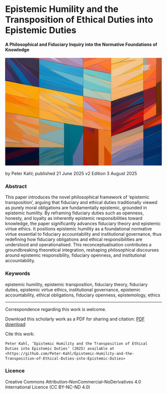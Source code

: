 # Epistemic Humility and the Transposition of Ethical Duties into Epistemic Duties

#### A Philosophical and Fiduciary Inquiry into the Normative Foundations of Knowledge

![alt text](https://github.com/Peter-Kahl/Epistemic-Humility-and-the-Transposition-of-Ethical-Duties-into-Epistemic-Duties/blob/main/epistemic-humility.jpg?raw=true)

by Peter Kahl; published 21 June 2025
v2 Edition 3 August 2025

### Abstract

This paper introduces the novel philosophical framework of ‘epistemic transposition’, arguing that fiduciary and ethical duties traditionally viewed as purely moral obligations are fundamentally epistemic, grounded in epistemic humility. By reframing fiduciary duties such as openness, honesty, and loyalty as inherently epistemic responsibilities toward knowledge, the paper significantly advances fiduciary theory and epistemic virtue ethics. It positions epistemic humility as a foundational normative virtue essential to fiduciary accountability and institutional governance, thus redefining how fiduciary obligations and ethical responsibilities are understood and operationalised. This reconceptualisation contributes a groundbreaking theoretical integration, reshaping philosophical discourses around epistemic responsibility, fiduciary openness, and institutional accountability.

### Keywords

epistemic humility, epistemic transposition, fiduciary theory, fiduciary duties, epistemic virtue ethics, institutional governance, epistemic accountability, ethical obligations, fiduciary openness, epistemology, ethics

---

Correspondence regarding this work is welcome.

Download this scholarly work as a PDF for sharing and citation:
[PDF download](https://raw.githubusercontent.com/Peter-Kahl/Epistemic-Humility-and-the-Transposition-of-Ethical-Duties-into-Epistemic-Duties/master/Kahl_P_Epistemic_Humility_and_the_Transposition_of_Ethical_Duties_into_Epistemic_Duties_v2_3_August_2025.pdf)

Cite this work:

```
Peter Kahl, ‘Epistemic Humility and the Transposition of Ethical Duties into Epistemic Duties’ (2025) available at <https://github.com/Peter-Kahl/Epistemic-Humility-and-the-Transposition-of-Ethical-Duties-into-Epistemic-Duties>
```

### Licence
Creative Commons Attribution–NonCommercial–NoDerivatives 4.0 International Licence (CC BY-NC-ND 4.0)